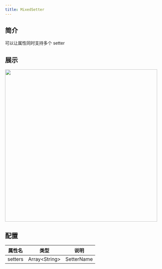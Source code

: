 ```yaml
---
title: MixedSetter
---
```

## 简介
可以让属性同时支持多个 setter

## 展示

<img src="https://img.alicdn.com/imgextra/i4/O1CN01zlCJu21iBLBnxmIn2_!!6000000004374-2-tps-1552-480.png" width="500"/>

## 配置

| **属性名** | **类型** | **说明** |
| --- | --- | --- |
| setters | Array<String\> | SetterName |
